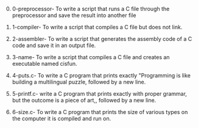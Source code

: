 
0. 0-preprocessor- To write a script that runs a C file through the preprocessor and save the result into another file

1. 1-compiler- To write a script that compiles a C file but does not link.

2. 2-assembler- To write a script that generates the assembly code of a C code and save it in an output file.

3. 3-name- To write a script that compiles a C file and creates an executable named cisfun.

4. 4-puts.c- To write a C program that prints exactly "Programming is like building a multilingual puzzle, followed by a new line.

5. 5-printf.c- write a C program that prints exactly with proper grammar, but the outcome is a piece of art,, followed by a new line.

6. 6-size.c- To write a C program that prints the size of various types on the computer it is compiled and run on.
